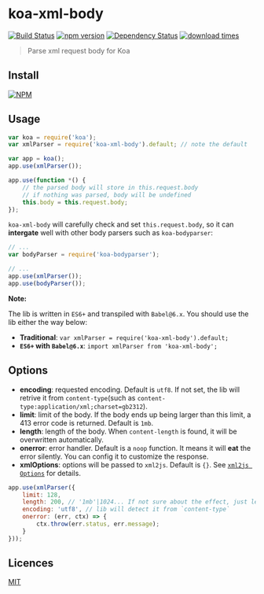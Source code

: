 # koa-xml-body

[![Build Status](https://travis-ci.org/creeperyang/koa-xml-body.svg?branch=master)](https://travis-ci.org/creeperyang/koa-xml-body)
[![npm version](https://badge.fury.io/js/koa-xml-body.svg)](https://badge.fury.io/js/koa-xml-body)
[![Dependency Status](https://david-dm.org/creeperyang/koa-xml-body.svg)](https://david-dm.org/creeperyang/koa-xml-body)
[![download times](https://img.shields.io/npm/dm/koa-xml-body.svg)](https://www.npmjs.com/package/koa-xml-body)

> Parse xml request body for Koa

## Install

[![NPM](https://nodei.co/npm/koa-xml-body.png?downloads=true&downloadRank=true&stars=true)](https://nodei.co/npm/koa-xml-body/)

## Usage

```js
var koa = require('koa');
var xmlParser = require('koa-xml-body').default; // note the default

var app = koa();
app.use(xmlParser());

app.use(function *() {
    // the parsed body will store in this.request.body
    // if nothing was parsed, body will be undefined
    this.body = this.request.body;
});
```

`koa-xml-body` will carefully check and set `this.request.body`, so it can **intergate** well with other body parsers such as `koa-bodyparser`:

```js
// ...
var bodyParser = require('koa-bodyparser');

// ...
app.use(xmlParser());
app.use(bodyParser());
```

**Note:**

The lib is written in `ES6+` and transpiled with `Babel@6.x`. You should use the lib either the way below:

- **Traditional**: `var xmlParser = require('koa-xml-body').default;`
- **`ES6+` with `Babel@6.x`**: `import xmlParser from 'koa-xml-body';`


## Options

- **encoding**: requested encoding. Default is `utf8`. If not set, the lib will retrive it from `content-type`(such as `content-type:application/xml;charset=gb2312`).
- **limit**: limit of the body. If the body ends up being larger than this limit, a 413 error code is returned. Default is `1mb`.
- **length**: length of the body. When `content-length` is found, it will be overwritten automatically.
- **onerror**: error handler. Default is a `noop` function. It means it will **eat** the error silently. You can config it to customize the response.
- **xmlOptions**: options will be passed to `xml2js`. Default is `{}`. See [`xml2js Options`](https://github.com/Leonidas-from-XIV/node-xml2js#options) for details.

```js
app.use(xmlParser({
    limit: 128,
    length: 200, // '1mb'|1024... If not sure about the effect, just leave it unspecified
    encoding: 'utf8', // lib will detect it from `content-type`
    onerror: (err, ctx) => {
        ctx.throw(err.status, err.message);
    }
}));
```


## Licences

[MIT](LICENSE)